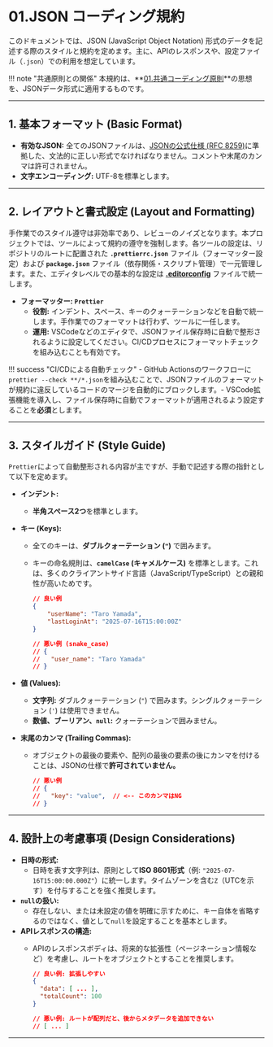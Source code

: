 # 01.JSON コーディング規約

このドキュメントでは、JSON (JavaScript Object
Notation) 形式のデータを記述する際のスタイルと規約を定めます。主に、APIのレスポンスや、設定ファイル（`.json`）での利用を想定しています。

!!! note
"共通原則との関係" 本規約は、**[01.共通コーディング原則](../../01_共通規則/01_共通コーディング原則.md)**の思想を、JSONデータ形式に適用するものです。

---

## 1. 基本フォーマット (Basic Format)

- **有効なJSON:**
  全てのJSONファイルは、[JSONの公式仕様 (RFC 8259)](https://www.rfc-editor.org/rfc/rfc8259.html)に準拠した、文法的に正しい形式でなければなりません。コメントや末尾のカンマは許可されません。
- **文字エンコーディング:** UTF-8を標準とします。

---

## 2. レイアウトと書式設定 (Layout and Formatting)

手作業でのスタイル遵守は非効率であり、レビューのノイズとなります。本プロジェクトでは、ツールによって規約の遵守を強制します。各ツールの設定は、リポジトリのルートに配置された
**`.prettierrc.json`** ファイル（フォーマッター設定）および **`package.json`**
ファイル（依存関係・スクリプト管理）で一元管理します。また、エディタレベルでの基本的な設定は
**[.editorconfig](/.editorconfig)** ファイルで統一します。

- **フォーマッター: `Prettier`**
    - **役割:**
      インデント、スペース、キーのクォーテーションなどを自動で統一します。手作業でのフォーマットは行わず、ツールに一任します。
    - **運用:**
      VSCodeなどのエディタで、JSONファイル保存時に自動で整形されるように設定してください。CI/CDプロセスにフォーマットチェックを組み込むことも有効です。

!!! success "CI/CDによる自動チェック" - GitHub
Actionsのワークフローに`prettier --check **/*.json`を組み込むことで、JSONファイルのフォーマットが規約に違反しているコードのマージを自動的にブロックします。-
VSCode拡張機能を導入し、ファイル保存時に自動でフォーマットが適用されるよう設定することを**必須**とします。

---

## 3. スタイルガイド (Style Guide)

`Prettier`によって自動整形される内容が主ですが、手動で記述する際の指針として以下を定めます。

- **インデント:**
    - **半角スペース2つ**を標準とします。
- **キー (Keys):**
    - 全てのキーは、**ダブルクォーテーション (`"`)** で囲みます。
    - キーの命名規則は、**`camelCase` (キャメルケース)**
      を標準とします。これは、多くのクライアントサイド言語（JavaScript/TypeScript）との親和性が高いためです。

        ```json
        // 良い例
        {
            "userName": "Taro Yamada",
            "lastLoginAt": "2025-07-16T15:00:00Z"
        }

        // 悪い例 (snake_case)
        // {
        //   "user_name": "Taro Yamada"
        // }
        ```

- **値 (Values):**
    - **文字列:**
      ダブルクォーテーション (`"`) で囲みます。シングルクォーテーション (`'`) は使用できません。
    - **数値、ブーリアン、`null`:** クォーテーションで囲みません。
- **末尾のカンマ (Trailing Commas):**
    - オブジェクトの最後の要素や、配列の最後の要素の後にカンマを付けることは、JSONの仕様で**許可されていません。**

        ```json
        // 悪い例
        // {
        //   "key": "value",  // <-- このカンマはNG
        // }
        ```

---

## 4. 設計上の考慮事項 (Design Considerations)

- **日時の形式:**
    - 日時を表す文字列は、原則として**ISO 8601形式**（例:
      `"2025-07-16T15:00:00.000Z"`）に統一します。タイムゾーンを含む`Z`（UTCを示す）を付与することを強く推奨します。
- **`null`の扱い:**
    - 存在しない、または未設定の値を明確に示すために、キー自体を省略するのではなく、値として`null`を設定することを基本とします。
- **APIレスポンスの構造:**
    - APIのレスポンスボディは、将来的な拡張性（ページネーション情報など）を考慮し、ルートをオブジェクトとすることを推奨します。

        ```json
        // 良い例: 拡張しやすい
        {
          "data": [ ... ],
          "totalCount": 100
        }

        // 悪い例: ルートが配列だと、後からメタデータを追加できない
        // [ ... ]
        ```

---
